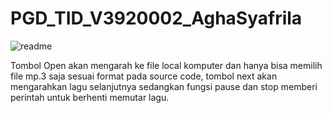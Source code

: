 # PGD_TID_V3920002_AghaSyafrila
![readme](https://user-images.githubusercontent.com/89903725/145211873-a54bcbde-dbd9-4b95-b6d6-8f481077802d.png)

Tombol Open akan mengarah ke file local komputer dan hanya bisa memilih file mp.3 saja sesuai format pada source code, tombol next akan mengarahkan lagu selanjutnya sedangkan fungsi pause dan stop memberi perintah untuk berhenti memutar lagu.
